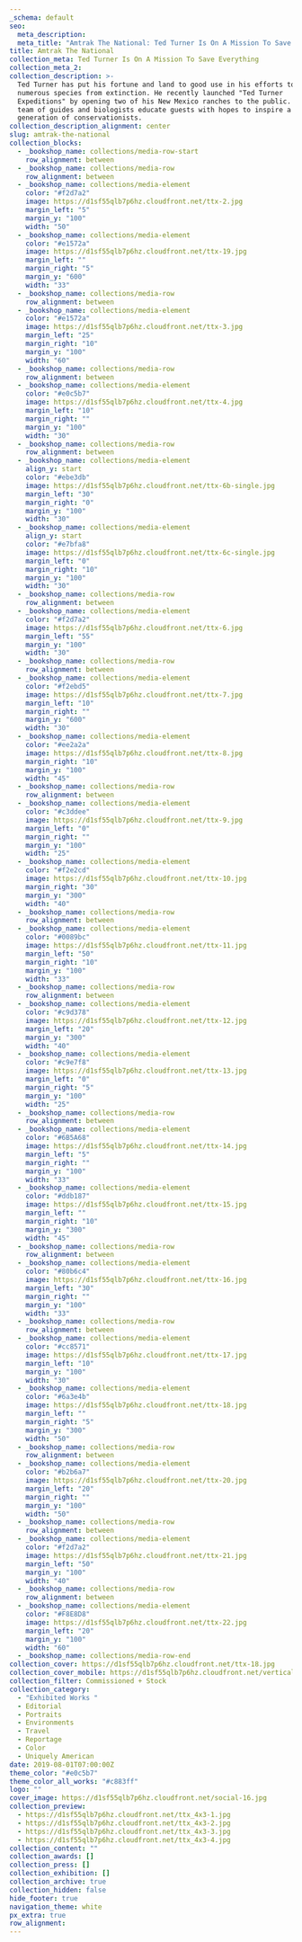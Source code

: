 ```yaml
---
_schema: default
seo:
  meta_description:
  meta_title: "Amtrak The National: Ted Turner Is On A Mission To Save Everything"
title: Amtrak The National
collection_meta: Ted Turner Is On A Mission To Save Everything
collection_meta_2:
collection_description: >-
  Ted Turner has put his fortune and land to good use in his efforts to save
  numerous species from extinction. He recently launched "Ted Turner
  Expeditions" by opening two of his New Mexico ranches to the public. There his
  team of guides and biologists educate guests with hopes to inspire a new
  generation of conservationists.
collection_description_alignment: center
slug: amtrak-the-national
collection_blocks:
  - _bookshop_name: collections/media-row-start
    row_alignment: between
  - _bookshop_name: collections/media-row
    row_alignment: between
  - _bookshop_name: collections/media-element
    color: "#f2d7a2"
    image: https://d1sf55qlb7p6hz.cloudfront.net/ttx-2.jpg
    margin_left: "5"
    margin_y: "100"
    width: "50"
  - _bookshop_name: collections/media-element
    color: "#e1572a"
    image: https://d1sf55qlb7p6hz.cloudfront.net/ttx-19.jpg
    margin_left: ""
    margin_right: "5"
    margin_y: "600"
    width: "33"
  - _bookshop_name: collections/media-row
    row_alignment: between
  - _bookshop_name: collections/media-element
    color: "#e1572a"
    image: https://d1sf55qlb7p6hz.cloudfront.net/ttx-3.jpg
    margin_left: "25"
    margin_right: "10"
    margin_y: "100"
    width: "60"
  - _bookshop_name: collections/media-row
    row_alignment: between
  - _bookshop_name: collections/media-element
    color: "#e0c5b7"
    image: https://d1sf55qlb7p6hz.cloudfront.net/ttx-4.jpg
    margin_left: "10"
    margin_right: ""
    margin_y: "100"
    width: "30"
  - _bookshop_name: collections/media-row
    row_alignment: between
  - _bookshop_name: collections/media-element
    align_y: start
    color: "#ebe3db"
    image: https://d1sf55qlb7p6hz.cloudfront.net/ttx-6b-single.jpg
    margin_left: "30"
    margin_right: "0"
    margin_y: "100"
    width: "30"
  - _bookshop_name: collections/media-element
    align_y: start
    color: "#e7bfa8"
    image: https://d1sf55qlb7p6hz.cloudfront.net/ttx-6c-single.jpg
    margin_left: "0"
    margin_right: "10"
    margin_y: "100"
    width: "30"
  - _bookshop_name: collections/media-row
    row_alignment: between
  - _bookshop_name: collections/media-element
    color: "#f2d7a2"
    image: https://d1sf55qlb7p6hz.cloudfront.net/ttx-6.jpg
    margin_left: "55"
    margin_y: "100"
    width: "30"
  - _bookshop_name: collections/media-row
    row_alignment: between
  - _bookshop_name: collections/media-element
    color: "#f2ebd5"
    image: https://d1sf55qlb7p6hz.cloudfront.net/ttx-7.jpg
    margin_left: "10"
    margin_right: ""
    margin_y: "600"
    width: "30"
  - _bookshop_name: collections/media-element
    color: "#ee2a2a"
    image: https://d1sf55qlb7p6hz.cloudfront.net/ttx-8.jpg
    margin_right: "10"
    margin_y: "100"
    width: "45"
  - _bookshop_name: collections/media-row
    row_alignment: between
  - _bookshop_name: collections/media-element
    color: "#c3ddee"
    image: https://d1sf55qlb7p6hz.cloudfront.net/ttx-9.jpg
    margin_left: "0"
    margin_right: ""
    margin_y: "100"
    width: "25"
  - _bookshop_name: collections/media-element
    color: "#f2e2cd"
    image: https://d1sf55qlb7p6hz.cloudfront.net/ttx-10.jpg
    margin_right: "30"
    margin_y: "300"
    width: "40"
  - _bookshop_name: collections/media-row
    row_alignment: between
  - _bookshop_name: collections/media-element
    color: "#0089bc"
    image: https://d1sf55qlb7p6hz.cloudfront.net/ttx-11.jpg
    margin_left: "50"
    margin_right: "10"
    margin_y: "100"
    width: "33"
  - _bookshop_name: collections/media-row
    row_alignment: between
  - _bookshop_name: collections/media-element
    color: "#c9d378"
    image: https://d1sf55qlb7p6hz.cloudfront.net/ttx-12.jpg
    margin_left: "20"
    margin_y: "300"
    width: "40"
  - _bookshop_name: collections/media-element
    color: "#c9e7f8"
    image: https://d1sf55qlb7p6hz.cloudfront.net/ttx-13.jpg
    margin_left: "0"
    margin_right: "5"
    margin_y: "100"
    width: "25"
  - _bookshop_name: collections/media-row
    row_alignment: between
  - _bookshop_name: collections/media-element
    color: "#6B5A68"
    image: https://d1sf55qlb7p6hz.cloudfront.net/ttx-14.jpg
    margin_left: "5"
    margin_right: ""
    margin_y: "100"
    width: "33"
  - _bookshop_name: collections/media-element
    color: "#ddb187"
    image: https://d1sf55qlb7p6hz.cloudfront.net/ttx-15.jpg
    margin_left: ""
    margin_right: "10"
    margin_y: "300"
    width: "45"
  - _bookshop_name: collections/media-row
    row_alignment: between
  - _bookshop_name: collections/media-element
    color: "#80b6c4"
    image: https://d1sf55qlb7p6hz.cloudfront.net/ttx-16.jpg
    margin_left: "30"
    margin_right: ""
    margin_y: "100"
    width: "33"
  - _bookshop_name: collections/media-row
    row_alignment: between
  - _bookshop_name: collections/media-element
    color: "#cc8571"
    image: https://d1sf55qlb7p6hz.cloudfront.net/ttx-17.jpg
    margin_left: "10"
    margin_y: "100"
    width: "30"
  - _bookshop_name: collections/media-element
    color: "#6a3e4b"
    image: https://d1sf55qlb7p6hz.cloudfront.net/ttx-18.jpg
    margin_left: ""
    margin_right: "5"
    margin_y: "300"
    width: "50"
  - _bookshop_name: collections/media-row
    row_alignment: between
  - _bookshop_name: collections/media-element
    color: "#b2b6a7"
    image: https://d1sf55qlb7p6hz.cloudfront.net/ttx-20.jpg
    margin_left: "20"
    margin_right: ""
    margin_y: "100"
    width: "50"
  - _bookshop_name: collections/media-row
    row_alignment: between
  - _bookshop_name: collections/media-element
    color: "#f2d7a2"
    image: https://d1sf55qlb7p6hz.cloudfront.net/ttx-21.jpg
    margin_left: "50"
    margin_y: "100"
    width: "40"
  - _bookshop_name: collections/media-row
    row_alignment: between
  - _bookshop_name: collections/media-element
    color: "#F8E8D8"
    image: https://d1sf55qlb7p6hz.cloudfront.net/ttx-22.jpg
    margin_left: "20"
    margin_y: "100"
    width: "60"
  - _bookshop_name: collections/media-row-end
collection_cover: https://d1sf55qlb7p6hz.cloudfront.net/ttx-18.jpg
collection_cover_mobile: https://d1sf55qlb7p6hz.cloudfront.net/verticalcovers-17.jpg
collection_filter: Commissioned + Stock
collection_category:
  - "Exhibited Works "
  - Editorial
  - Portraits
  - Environments
  - Travel
  - Reportage
  - Color
  - Uniquely American
date: 2019-08-01T07:00:00Z
theme_color: "#e0c5b7"
theme_color_all_works: "#c883ff"
logo: ""
cover_image: https://d1sf55qlb7p6hz.cloudfront.net/social-16.jpg
collection_preview:
  - https://d1sf55qlb7p6hz.cloudfront.net/ttx_4x3-1.jpg
  - https://d1sf55qlb7p6hz.cloudfront.net/ttx_4x3-2.jpg
  - https://d1sf55qlb7p6hz.cloudfront.net/ttx_4x3-3.jpg
  - https://d1sf55qlb7p6hz.cloudfront.net/ttx_4x3-4.jpg
collection_content: ""
collection_awards: []
collection_press: []
collection_exhibition: []
collection_archive: true
collection_hidden: false
hide_footer: true
navigation_theme: white
px_extra: true
row_alignment:
---
```

